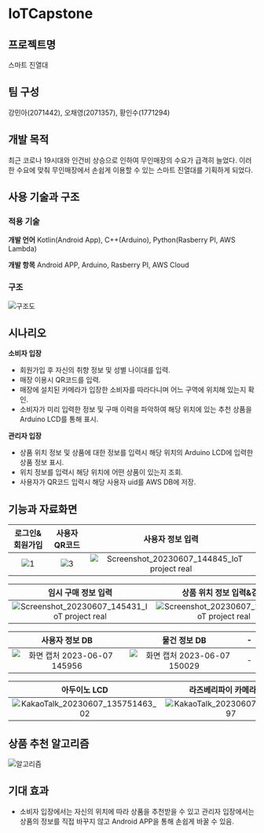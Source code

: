 # IoTCapstone
## 프로젝트명
스마트 진열대

## 팀 구성
강민아(2071442), 오채영(2071357), 황인수(1771294)

## 개발 목적
최근 코로나 19시대와 인건비 상승으로 인하여 무인매장의 수요가 급격히 늘었다. 이러한 수요에 맞춰 무인매장에서 손쉽게 이용할 수 있는 스마트 진열대를 기획하게 되었다.

## 사용 기술과 구조

### 적용 기술
**개발 언어** Kotlin(Android App), C++(Arduino), Python(Rasberry PI, AWS Lambda)

**개발 항목** Android APP, Arduino, Rasberry PI, AWS Cloud

### 구조
![구조도](https://github.com/Insoo-Hwang/IoTCapstone/assets/70841847/1d289ea7-c7e1-45c2-b4fb-723aa48b2895)


## 시나리오

**소비자 입장**
  - 회원가입 후 자신의 취향 정보 및 성별 나이대를 입력.
  - 매장 이용시 QR코드를 입력.
  - 매장에 설치된 카메라가 입장한 소비자를 따라다니며 어느 구역에 위치해 있는지 확인.
  - 소비자가 미리 입력한 정보 및 구매 이력을 파악하여 해당 위치에 있는 추천 상품을 Arduino LCD를 통해 표시.

**관리자 입장**
  - 상품 위치 정보 및 상품에 대한 정보를 입력시 해당 위치의 Arduino LCD에 입력한 상품 정보 표시.
  - 위치 정보를 입력시 해당 위치에 어떤 상품이 있는지 조회.
  - 사용자가 QR코드 입력시 해당 사용자 uid를 AWS DB에 저장.


## 기능과 자료화면

| 로그인&회원가입 | 사용자 QR코드 | 사용자 정보 입력 |
|:-------------------------------------:|:-------------------------------------------------:|:-----------------------------------------------:|
|![1](https://github.com/Insoo-Hwang/IoTCapstone/assets/70841847/6dc3c975-d394-4721-ba5a-4456c5fdaf10)|![3](https://github.com/Insoo-Hwang/IoTCapstone/assets/70841847/c06c27d3-16b2-4910-91f0-0814c8889a37)|![Screenshot_20230607_144845_IoT project real](https://github.com/Insoo-Hwang/IoTCapstone/assets/70841847/cdea99ec-33fa-4add-acba-b615761d9f8a)|

| 임시 구매 정보 입력 | 상품 위치 정보 입력&검색 | - |
|:-------------------------------------:|:-------------------------------------------------:|:-----------------------------------------------:|
|![Screenshot_20230607_145431_IoT project real](https://github.com/Insoo-Hwang/IoTCapstone/assets/70841847/30cf77f1-4722-41b4-85ce-9bdefcb998b9)|![Screenshot_20230607_145511_IoT project real](https://github.com/Insoo-Hwang/IoTCapstone/assets/70841847/fbabbf0d-1a65-43b5-bee4-62e148947939)| - |

| 사용자 정보 DB | 물건 정보 DB | - |
|:-------------------------------------:|:-------------------------------------------------:|:-----------------------------------------------:|
|![화면 캡처 2023-06-07 145956](https://github.com/Insoo-Hwang/IoTCapstone/assets/70841847/4a5888ca-9d12-4393-ab62-f264a654f06f)|![화면 캡처 2023-06-07 150029](https://github.com/Insoo-Hwang/IoTCapstone/assets/70841847/ffbe0467-6f40-45dc-94a5-885530278be1)| - |

| 아두이노 LCD | 라즈베리파이 카메라 화면 | - |
|:-------------------------------------:|:-------------------------------------------------:|:-------------------------------------------------:|
|![KakaoTalk_20230607_135751463_02](https://github.com/Insoo-Hwang/IoTCapstone/assets/70841847/c2215ddc-e895-4d47-a3b3-e29116c96929)|![KakaoTalk_20230607_150914397](https://github.com/Insoo-Hwang/IoTCapstone/assets/70841847/adddc1b8-a0f7-4175-a603-88a3ae89cbe9)| - |


## 상품 추천 알고리즘
![알고리즘](https://github.com/Insoo-Hwang/IoTCapstone/assets/70841847/4cbbdb4f-9378-4f56-ad6d-c0c4a8597ed4)


## 기대 효과
  - 소비자 입장에서는 자신의 위치에 따라 상품을 추천받을 수 있고 관리자 입장에서는 상품의 정보를 직접 바꾸지 않고 Android APP을 통해 손쉽게 바꿀 수 있음.
